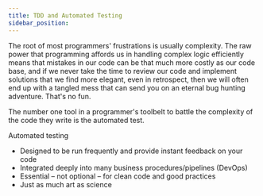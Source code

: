 ```yaml
---
title: TDD and Automated Testing
sidebar_position: 
---
```


The root of most programmers' frustrations is usually complexity. The raw power that programming affords us in handling complex logic efficiently means that mistakes in our code can be that much more costly as our code base, and if we never take the time to review our code and implement solutions that we find more elegant, even in retrospect, then we will often end up with a tangled mess that can send you on an eternal bug hunting adventure. That's no fun. 

The number one tool in a programmer's toolbelt to battle the complexity of the code they write is the automated test. 

Automated testing
- Designed to be run frequently and provide instant feedback on your code
- Integrated deeply into many business procedures/pipelines (DevOps)
- Essential – not optional – for clean code and good practices
- Just as much art as science
